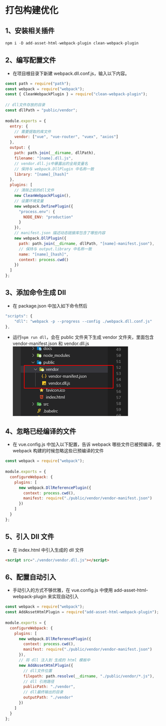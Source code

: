 # 打包构建优化

## 1、安装相关插件

```js
npm i -D add-asset-html-webpack-plugin clean-webpack-plugin
```

## 2、编写配置文件

- 在项目根目录下新建 webpack.dll.conf.js，输入以下内容。

```js
const path = require("path");
const webpack = require("webpack");
const { CleanWebpackPlugin } = require("clean-webpack-plugin");

// dll文件存放的目录
const dllPath = "public/vendor";

module.exports = {
  entry: {
    // 需要提取的库文件
    vendor: ["vue", "vue-router", "vuex", "axios"]
  },
  output: {
    path: path.join(__dirname, dllPath),
    filename: "[name].dll.js",
    // vendor.dll.js中暴露出的全局变量名
    // 保持与 webpack.DllPlugin 中名称一致
    library: "[name]_[hash]"
  },
  plugins: [
    // 清除之前的dll文件
    new CleanWebpackPlugin(),
    // 设置环境变量
    new webpack.DefinePlugin({
      "process.env": {
        NODE_ENV: "production"
      }
    }),
    // manifest.json 描述动态链接库包含了哪些内容
    new webpack.DllPlugin({
      path: path.join(__dirname, dllPath, "[name]-manifest.json"),
      // 保持与 output.library 中名称一致
      name: "[name]_[hash]",
      context: process.cwd()
    })
  ]
};
```

## 3、添加命令生成 Dll

- 在 package.json 中加入如下命令然后

```js
"scripts": {
    "dll": "webpack -p --progress --config ./webpack.dll.conf.js"
},
```

- 运行`npm run dll`，会在 public 文件夹下生成 vendor 文件夹，里面包含 vendor-manifest.json 和 vendor.dll.js
  ![inheritAttrs: true](./images/webpack-01.png)

## 4、忽略已经编译的文件

- 在 vue.config.js 中加入以下配置，告诉 webpack 哪些文件已被预编译，使 webpack 构建的时候忽略这些已预编译的文件

```js
const webpack = require("webpack");

module.exports = {
  configureWebpack: {
    plugins: [
      new webpack.DllReferencePlugin({
        context: process.cwd(),
        manifest: require("./public/vendor/vendor-manifest.json")
      })
    ]
  }
};
```

## 5、引入 Dll 文件

- 在 index.html 中引入生成的 dll 文件

```html
<script src="./vendor/vendor.dll.js"></script>
```

## 6、配置自动引入

- 手动引入的方式不够优雅，在 vue.config.js 中使用 add-asset-html-webpack-plugin 来实现自动引入

```js
const webpack = require("webpack");
const AddAssetHtmlPlugin = require("add-asset-html-webpack-plugin");

module.exports = {
  configureWebpack: {
    plugins: [
      new webpack.DllReferencePlugin({
        context: process.cwd(),
        manifest: require("./public/vendor/vendor-manifest.json")
      }),
      // 将 dll 注入到 生成的 html 模板中
      new AddAssetHtmlPlugin({
        // dll文件位置
        filepath: path.resolve(__dirname, "./public/vendor/*.js"),
        // dll 引用路径
        publicPath: "./vendor",
        // dll最终输出的目录
        outputPath: "./vendor"
      })
    ]
  }
};
```
